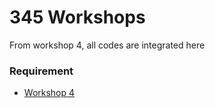 # 345 Workshops

From workshop 4, all codes are integrated here

### Requirement
  - [Workshop 4](https://github.com/Jarviniazh/345-Workshops/blob/main/Workshop%204%20-%20Containers/readme.md)
